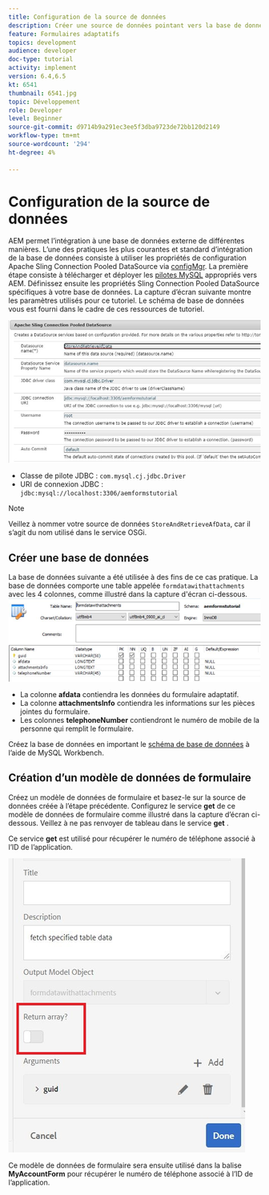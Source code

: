 ```yaml
---
title: Configuration de la source de données
description: Créer une source de données pointant vers la base de données MySQL
feature: Formulaires adaptatifs
topics: development
audience: developer
doc-type: tutorial
activity: implement
version: 6.4,6.5
kt: 6541
thumbnail: 6541.jpg
topic: Développement
role: Developer
level: Beginner
source-git-commit: d9714b9a291ec3ee5f3dba9723de72bb120d2149
workflow-type: tm+mt
source-wordcount: '294'
ht-degree: 4%

---
```



# Configuration de la source de données

AEM permet l’intégration à une base de données externe de différentes manières. L’une des pratiques les plus courantes et standard d’intégration de la base de données consiste à utiliser les propriétés de configuration Apache Sling Connection Pooled DataSource via [configMgr](http://localhost:4502/system/console/configMgr).
La première étape consiste à télécharger et déployer les [pilotes MySQL](https://mvnrepository.com/artifact/mysql/mysql-connector-java) appropriés vers AEM.
Définissez ensuite les propriétés Sling Connection Pooled DataSource spécifiques à votre base de données. La capture d’écran suivante montre les paramètres utilisés pour ce tutoriel. Le schéma de base de données vous est fourni dans le cadre de ces ressources de tutoriel.

![data-source](assets/data-source.JPG)


* Classe de pilote JDBC : `com.mysql.cj.jdbc.Driver`
* URI de connexion JDBC : `jdbc:mysql://localhost:3306/aemformstutorial`

>[!NOTE]
>Veillez à nommer votre source de données `StoreAndRetrieveAfData`, car il s’agit du nom utilisé dans le service OSGi.


## Créer une base de données


La base de données suivante a été utilisée à des fins de ce cas pratique. La base de données comporte une table appelée `formdatawithattachments` avec les 4 colonnes, comme illustré dans la capture d&#39;écran ci-dessous.
![data-base](assets/table-schema.JPG)

* La colonne **afdata** contiendra les données du formulaire adaptatif.
* La colonne **attachmentsInfo** contiendra les informations sur les pièces jointes du formulaire.
* Les colonnes **telephoneNumber** contiendront le numéro de mobile de la personne qui remplit le formulaire.

Créez la base de données en important le [schéma de base de données](assets/data-base-schema.sql)
à l’aide de MySQL Workbench.

## Création d’un modèle de données de formulaire

Créez un modèle de données de formulaire et basez-le sur la source de données créée à l’étape précédente.
Configurez le service **get** de ce modèle de données de formulaire comme illustré dans la capture d’écran ci-dessous.
Veillez à ne pas renvoyer de tableau dans le service **get** .

Ce service **get** est utilisé pour récupérer le numéro de téléphone associé à l’ID de l’application.

![get-service](assets/get-service.JPG)

Ce modèle de données de formulaire sera ensuite utilisé dans la balise **MyAccountForm** pour récupérer le numéro de téléphone associé à l’ID de l’application.

